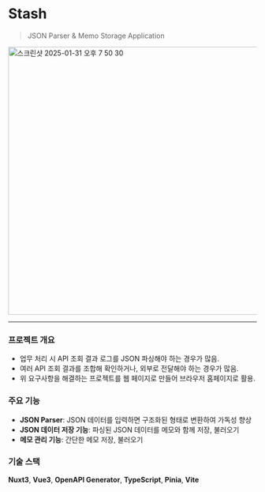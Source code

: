 # Stash
> JSON Parser & Memo Storage Application

<img width="542" alt="스크린샷 2025-01-31 오후 7 50 30" src="https://github.com/user-attachments/assets/189d2d07-2823-4e8b-a5fe-3c55cfe6fdae" />

---

### 프로젝트 개요

- 업무 처리 시 API 조회 결과 로그를 JSON 파싱해야 하는 경우가 많음.
- 여러 API 조회 결과를 조합해 확인하거나, 외부로 전달해야 하는 경우가 많음.
- 위 요구사항을 해결하는 프로젝트를 웹 페이지로 만들어 브라우저 홈페이지로 활용.

### 주요 기능

- **JSON Parser**: JSON 데이터를 입력하면 구조화된 형태로 변환하여 가독성 향상
- **JSON 데이터 저장 기능**: 파싱된 JSON 데이터를 메모와 함께 저장, 불러오기
- **메모 관리 기능**: 간단한 메모 저장, 불러오기

### 기술 스택

**Nuxt3**, **Vue3**, **OpenAPI Generator**, **TypeScript**, **Pinia**, **Vite**
